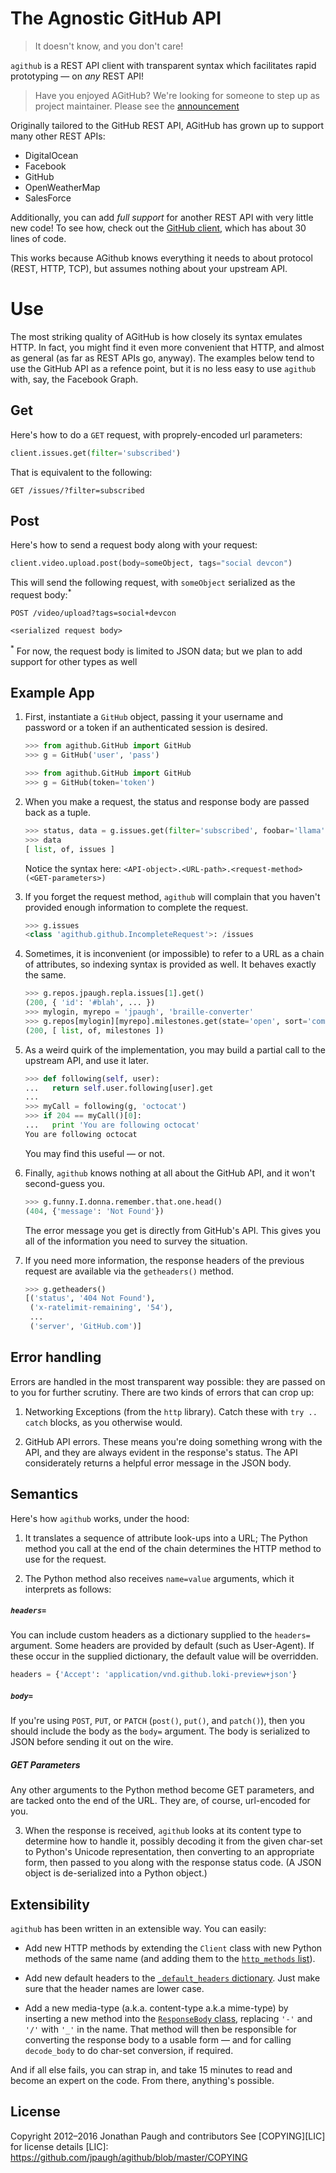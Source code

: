 # The Agnostic GitHub API

> It doesn't know, and you don't care!

`agithub` is a REST API client with transparent syntax which facilitates
rapid prototyping&nbsp;&mdash; on *any* REST API!

> Have you enjoyed AGitHub? We're looking for someone to step up as project maintainer. Please see the [announcement](https://github.com/jpaugh/agithub/issues/35)

Originally tailored to the GitHub REST API, AGitHub has grown up to
support many other REST APIs:

* DigitalOcean
* Facebook
* GitHub
* OpenWeatherMap
* SalesForce

Additionally, you can add *full support* for another REST API with very
little new code!  To see how, check out the [GitHub client], which has
about 30 lines of code.

This works because AGithub knows everything it needs to about protocol
(REST, HTTP, TCP), but assumes nothing about your upstream API.

[GitHub client]: https://github.com/jpaugh/agithub/blob/master/agithub/GitHub.py

# Use

The most striking quality of AGitHub is how closely its syntax emulates
HTTP. In fact, you might find it even more convenient that HTTP, and
almost as general (as far as REST APIs go, anyway). The examples below
tend to use the GitHub API as a refence point, but it is no less easy to
use `agithub` with, say, the Facebook Graph.

## Get

Here's how to do a `GET` request, with proprely-encoded url parameters:

```python
client.issues.get(filter='subscribed')
```

That is equivalent to the following:

```http
GET /issues/?filter=subscribed
```

## Post

Here's how to send a request body along with your request:

```python
client.video.upload.post(body=someObject, tags="social devcon")
```

This will send the following request, with `someObject` serialized as
the request body:<sup>*</sup>

```http
POST /video/upload?tags=social+devcon

<serialized request body>
```

<sup>*</sup>&nbsp;For now, the request body is limited to JSON data; but
we plan to add support for other types as well


## Example App

1. First, instantiate a `GitHub` object, passing it your username and
   password or a token if an authenticated session is desired.

   ```python
   >>> from agithub.GitHub import GitHub
   >>> g = GitHub('user', 'pass')
   ```

   ```python
   >>> from agithub.GitHub import GitHub
   >>> g = GitHub(token='token')
   ```

2. When you make a request, the status and response body are passed back
   as a tuple.

   ```python
   >>> status, data = g.issues.get(filter='subscribed', foobar='llama')
   >>> data
   [ list, of, issues ]
   ```

   Notice the syntax here:
   `<API-object>.<URL-path>.<request-method>(<GET-parameters>)`

3. If you forget the request method, `agithub` will complain that you
   haven't provided enough information to complete the request.

   ```python
   >>> g.issues
   <class 'agithub.github.IncompleteRequest'>: /issues
   ```

4. Sometimes, it is inconvenient (or impossible) to refer to a URL as a
   chain of attributes, so indexing syntax is provided as well. It
   behaves exactly the same.

   ```python
   >>> g.repos.jpaugh.repla.issues[1].get()
   (200, { 'id': '#blah', ... })
   >>> mylogin, myrepo = 'jpaugh', 'braille-converter'
   >>> g.repos[mylogin][myrepo].milestones.get(state='open', sort='completeness')
   (200, [ list, of, milestones ])
   ```

5. As a weird quirk of the implementation, you may build a partial call
   to the upstream API, and use it later.

   ```python
   >>> def following(self, user):
   ...   return self.user.following[user].get
   ...
   >>> myCall = following(g, 'octocat')
   >>> if 204 == myCall()[0]:
   ...   print 'You are following octocat'
   You are following octocat
   ```

   You may find this useful&nbsp;&mdash; or not.

6. Finally, `agithub` knows nothing at all about the GitHub API, and it
   won't second-guess you.

   ```python
   >>> g.funny.I.donna.remember.that.one.head()
   (404, {'message': 'Not Found'})
   ```

   The error message you get is directly from GitHub's API. This gives
   you all of the information you need to survey the situation.

7. If you need more information, the response headers of the previous
   request are available via the `getheaders()` method.

   ```python
   >>> g.getheaders()
   [('status', '404 Not Found'),
    ('x-ratelimit-remaining', '54'),
    ...
    ('server', 'GitHub.com')]
   ```

## Error handling
Errors are handled in the most transparent way possible: they are passed
on to you for further scrutiny. There are two kinds of errors that can
crop up:

1. Networking Exceptions (from the `http` library). Catch these with
   `try .. catch` blocks, as you otherwise would.

2. GitHub API errors. These means you're doing something wrong with the
   API, and they are always evident in the response's status. The API
   considerately returns a helpful error message in the JSON body.


## Semantics
Here's how `agithub` works, under the hood:

1. It translates a sequence of attribute look-ups into a URL; The
   Python method you call at the end of the chain determines the
   HTTP method to use for the request.

2. The Python method also receives `name=value` arguments, which it
   interprets as follows:

##### `headers=`

You can include custom headers as a dictionary supplied to the
`headers=` argument. Some headers are provided by default (such as
User-Agent). If these occur in the supplied dictionary, the default
value will be overridden.

   ```python
   headers = {'Accept': 'application/vnd.github.loki-preview+json'}
   ```


##### `body=`

If you're using `POST`, `PUT`, or `PATCH` (`post()`, `put()`, and
`patch()`), then you should include the body as the `body=` argument.
The body is serialized to JSON before sending it out on the wire.

##### GET Parameters

Any other arguments to the Python method become GET parameters, and are
tacked onto the end of the URL. They are, of course, url-encoded for
you.

3. When the response is received, `agithub` looks at its content
   type to determine how to handle it, possibly decoding it from the
   given char-set to Python's Unicode representation, then converting to
   an appropriate form, then passed to you along with the response
   status code. (A JSON object is de-serialized into a Python object.)

## Extensibility
`agithub` has been written in an extensible way. You can easily:

* Add new HTTP methods by extending the `Client` class with
  new Python methods of the same name (and adding them to the
  [`http_methods` list][1]).

* Add new default headers to the [`_default_headers` dictionary][2].
  Just make sure that the header names are lower case.

* Add a new media-type (a.k.a. content-type a.k.a mime-type) by
  inserting a new method into the [`ResponseBody` class][3], replacing
  `'-'` and `'/'` with `'_'` in the name. That method will then be
  responsible for converting the response body to a usable
  form&nbsp;&mdash; and for calling `decode_body` to do char-set
  conversion, if required.

And if all else fails, you can strap in, and take 15 minutes to read and
become an expert on the code. From there, anything's possible.

[1]: https://github.com/jpaugh/agithub/blob/b47661df9e62224a69216a2f11dbe574990349d2/agithub/base.py#L103-L110
[2]: https://github.com/jpaugh/agithub/blob/b47661df9e62224a69216a2f11dbe574990349d2/agithub/base.py#L22-L28
[3]: https://github.com/jpaugh/agithub/blob/b47661df9e62224a69216a2f11dbe574990349d2/agithub/base.py#L309-L332

## License
Copyright 2012&ndash;2016 Jonathan Paugh and contributors
See [COPYING][LIC] for license details
[LIC]: https://github.com/jpaugh/agithub/blob/master/COPYING
